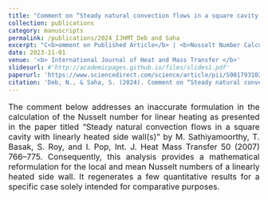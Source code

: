 ```yaml
---
title: "Comment on “Steady natural convection flows in a square cavity with linearly heated side wall(s)” [International Journal of Heat and Mass Transfer, 50 (2007) 766–775]"
collection: publications
category: manuscripts
permalink: /publications/2024_IJHMT_Deb and Saha
excerpt: "C<b>omment on Published Article</b> | <b>Nusselt Number Calculation- Generalized Expression for Different Thermal Boundary Conditions</b>| <b>Formulation from the First Principle</b>"
date: 2023-11-01
venue: '<b> International Journal of Heat and Mass Transfer </b>'
slidesurl: #'http://academicpages.github.io/files/slides1.pdf'
paperurl: 'https://www.sciencedirect.com/science/article/pii/S0017931023010359'
citation: 'Deb, N., & Saha, S. (2024). Comment on “Steady natural convection flows in a square cavity with linearly heated side wall (s)”[International Journal of Heat and Mass Transfer, 50 (2007) 766–775]. <i> International Journal of Heat and Mass Transfer </i>, 219, 124890.'
---
```


<p style="text-align: justify; font-size: 16px">The comment below addresses an inaccurate formulation in the calculation of the Nusselt number for linear heating as presented in the paper titled “Steady natural convection flows in a square cavity with linearly heated side wall(s)” by M. Sathiyamoorthy, T. Basak, S. Roy, and I. Pop, Int. J. Heat Mass Transfer 50 (2007) 766–775. Consequently, this analysis provides a mathematical reformulation for the local and mean Nusselt numbers of a linearly heated side wall. It regenerates a few quantitative results for a specific case solely intended for comparative purposes.</p>